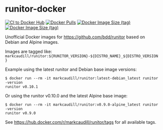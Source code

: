 # runitor-docker

[![CI to Docker Hub](https://github.com/markcaudill/runitor-docker/actions/workflows/ci.yml/badge.svg?branch=main)](https://github.com/markcaudill/runitor-docker/actions/workflows/ci.yml)
[![Docker Pulls](https://img.shields.io/docker/pulls/markcaudill/runitor)](https://hub.docker.com/repository/docker/markcaudill/runitor)
[![Docker Image Size (tag)](https://img.shields.io/docker/image-size/markcaudill/runitor/latest-alpine_latest?label=latest-alpine_latest)](https://hub.docker.com/repository/registry-1.docker.io/markcaudill/runitor/tags?page=1&ordering=last_updated&name=latest-alpine_latest)
[![Docker Image Size (tag)](https://img.shields.io/docker/image-size/markcaudill/runitor/latest-debian_latest?label=latest-debian_latest)](https://hub.docker.com/repository/registry-1.docker.io/markcaudill/runitor/tags?page=1&ordering=last_updated&name=latest-debian_latest)

Unofficial Docker images for <https://github.com/bdd/runitor> based on Debian and Alpine images.

Images are tagged like: `markcaudill/runitor:${RUNITOR_VERSION}-${DISTRO_NAME}_${DISTRO_VERSION}`

Example using the latest runitor and Debian base image versions:

```shell
$ docker run --rm -it markcaudill/runitor:latest-debian_latest runitor -version
runitor v0.10.1
```

Or using the runitor v0.10.0 and the latest Alpine base image:

```shell
$ docker run --rm -it markcaudill/runitor:v0.9.0-alpine_latest runitor -version
runitor v0.9.0
```

See <https://hub.docker.com/r/markcaudill/runitor/tags> for all available tags.

